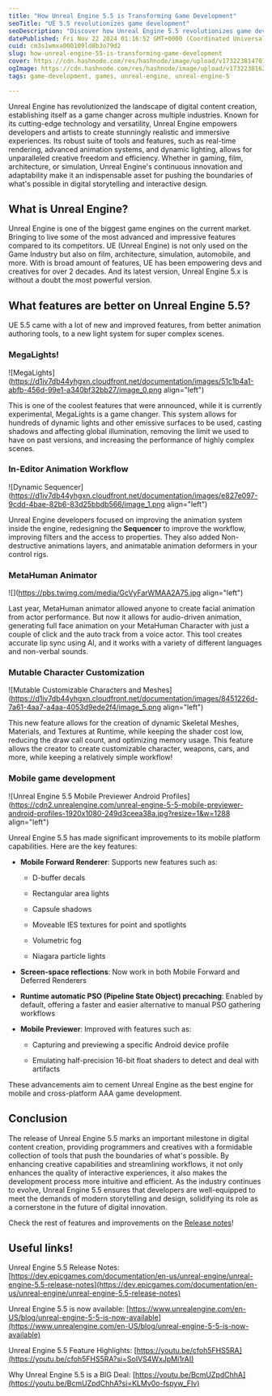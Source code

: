 ```yaml
---
title: "How Unreal Engine 5.5 is Transforming Game Development"
seoTitle: "UE 5.5 revolutionizes game development"
seoDescription: "Discover how Unreal Engine 5.5 revolutionizes game development with cutting-edge features and enhanced creativity for immersive digital experiences"
datePublished: Fri Nov 22 2024 01:16:52 GMT+0000 (Coordinated Universal Time)
cuid: cm3s1wmxa000109ld8b3o79d2
slug: how-unreal-engine-55-is-transforming-game-development
cover: https://cdn.hashnode.com/res/hashnode/image/upload/v1732238147010/8682d1a6-c7a4-4b65-94c4-3f9312a31908.jpeg
ogImage: https://cdn.hashnode.com/res/hashnode/image/upload/v1732238162662/33096a09-5815-4975-bcb9-fa1abe591eea.jpeg
tags: game-development, games, unreal-engine, unreal-engine-5

---
```


Unreal Engine has revolutionized the landscape of digital content creation, establishing itself as a game changer across multiple industries. Known for its cutting-edge technology and versatility, Unreal Engine empowers developers and artists to create stunningly realistic and immersive experiences. Its robust suite of tools and features, such as real-time rendering, advanced animation systems, and dynamic lighting, allows for unparalleled creative freedom and efficiency. Whether in gaming, film, architecture, or simulation, Unreal Engine's continuous innovation and adaptability make it an indispensable asset for pushing the boundaries of what's possible in digital storytelling and interactive design.

## What is Unreal Engine?

Unreal Engine is one of the biggest game engines on the current market. Bringing to live some of the most advanced and impressive features compared to its competitors. UE (Unreal Engine) is not only used on the Game Industry but also on film, architecture, simulation, automobile, and more. With is broad amount of features, UE has been empowering devs and creatives for over 2 decades. And its latest version, Unreal Engine 5.x is without a doubt the most powerful version.

## What features are better on Unreal Engine 5.5?

UE 5.5 came with a lot of new and improved features, from better animation authoring tools, to a new light system for super complex scenes.

### MegaLights!

![MegaLights](https://d1iv7db44yhgxn.cloudfront.net/documentation/images/51c1b4a1-abfb-456d-99e1-a340bf32bb27/image_0.png align="left")

This is one of the coolest features that were announced, while it is currently experimental, MegaLights is a game changer. This system allows for hundreds of dynamic lights and other emissive surfaces to be used, casting shadows and affecting global illumination, removing the limit we used to have on past versions, and increasing the performance of highly complex scenes.

### In-Editor Animation Workflow

![Dynamic Sequencer](https://d1iv7db44yhgxn.cloudfront.net/documentation/images/e827e097-9cdd-4bae-82b6-83d25bbdb566/image_1.png align="left")

Unreal Engine developers focused on improving the animation system inside the engine, redesigning the **Sequencer** to improve the workflow, improving filters and the access to properties. They also added Non-destructive animations layers, and animatable animation deformers in your control rigs.

### MetaHuman Animator

![](https://pbs.twimg.com/media/GcVyFarWMAA2A75.jpg align="left")

Last year, MetaHuman animator allowed anyone to create facial animation from actor performance. But now it allows for audio-driven animation, generating full face animation on your MetaHuman Character with just a couple of click and the auto track from a voice actor. This tool creates accurate lip sync using AI, and it works with a variety of different languages and non-verbal sounds.

### Mutable Character Customization

![Mutable Customizable Characters and Meshes](https://d1iv7db44yhgxn.cloudfront.net/documentation/images/8451226d-7a61-4aa7-a4aa-4053d9ede2f4/image_5.png align="left")

This new feature allows for the creation of dynamic Skeletal Meshes, Materials, and Textures at Runtime, while keeping the shader cost low, reducing the draw call count, and optimizing memory usage. This feature allows the creator to create customizable character, weapons, cars, and more, while keeping a relatively simple workflow!

### Mobile game development

![Unreal Engine 5.5 Mobile Previewer Android Profiles](https://cdn2.unrealengine.com/unreal-engine-5-5-mobile-previewer-android-profiles-1920x1080-249d3ceea38a.jpg?resize=1&w=1288 align="left")

Unreal Engine 5.5 has made significant improvements to its mobile platform capabilities. Here are the key features:

* **Mobile Forward Renderer**: Supports new features such as:
    
    * D-buffer decals
        
    * Rectangular area lights
        
    * Capsule shadows
        
    * Moveable IES textures for point and spotlights
        
    * Volumetric fog
        
    * Niagara particle lights
        
* **Screen-space reflections**: Now work in both Mobile Forward and Deferred Renderers
    
* **Runtime automatic PSO (Pipeline State Object) precaching**: Enabled by default, offering a faster and easier alternative to manual PSO gathering workflows
    
* **Mobile Previewer**: Improved with features such as:
    
    * Capturing and previewing a specific Android device profile
        
    * Emulating half-precision 16-bit float shaders to detect and deal with artifacts
        

These advancements aim to cement Unreal Engine as the best engine for mobile and cross-platform AAA game development.

## Conclusion

The release of Unreal Engine 5.5 marks an important milestone in digital content creation, providing programmers and creatives with a formidable collection of tools that push the boundaries of what's possible. By enhancing creative capabilities and streamlining workflows, it not only enhances the quality of interactive experiences, it also makes the development process more intuitive and efficient. As the industry continues to evolve, Unreal Engine 5.5 ensures that developers are well-equipped to meet the demands of modern storytelling and design, solidifying its role as a cornerstone in the future of digital innovation.

Check the rest of features and improvements on the [Release notes](https://dev.epicgames.com/documentation/en-us/unreal-engine/unreal-engine-5.5-release-notes)!

## Useful links!

Unreal Engine 5.5 Release Notes: [https://dev.epicgames.com/documentation/en-us/unreal-engine/unreal-engine-5.5-release-notes](https://dev.epicgames.com/documentation/en-us/unreal-engine/unreal-engine-5.5-release-notes)

Unreal Engine 5.5 is now available: [https://www.unrealengine.com/en-US/blog/unreal-engine-5-5-is-now-available](https://www.unrealengine.com/en-US/blog/unreal-engine-5-5-is-now-available)

Unreal Engine 5.5 Feature Highlights: [https://youtu.be/cfoh5FHS5RA](https://youtu.be/cfoh5FHS5RA?si=SoIVS4WxJpMi1rAI)

Why Unreal Engine 5.5 is a BIG Deal: [https://youtu.be/BcmUZpdChhA](https://youtu.be/BcmUZpdChhA?si=KLMv0o-fspyw_FIv)